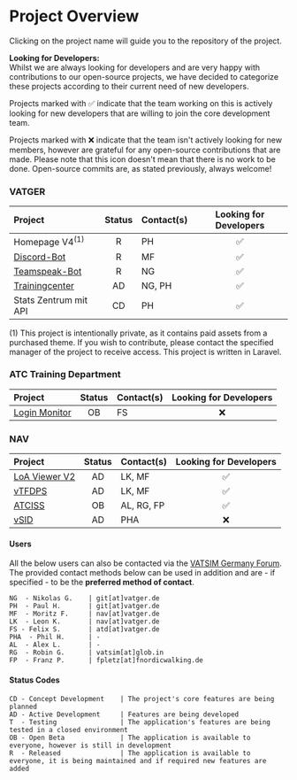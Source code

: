<!-- START LINKS (these can be referenced in the document) -->

[VSID]: https://github.com/vatger/vsid
[VTFDPS]: https://github.com/vtfdps
[TC]: https://github.com/vatger/trainingcenter
[ATCISS]: https://github.com/vatger/atciss
[LoA-Viewer]: https://github.com/vatger/loa-viewer
[LoginMonitor]: https://github.com/vatger/login-monitor
[DiscordBot]: https://github.com/vatger/discord-bot
[TsBot]: https://github.com/vatger/teamspeak-station-bot

<!-- END LINKS -->

# Project Overview

Clicking on the project name will guide you to the repository of the project.

**Looking for Developers:** <br/>
Whilst we are always looking for developers and are very happy with contributions to our open-source projects, we have
decided to categorize these projects according to their current need of new developers.

Projects marked with ✅ indicate
that the team working on this is actively looking for new developers that are willing to join the core development team.

Projects marked with ❌ indicate that the team isn't actively looking for new members, however are grateful for any open-source
contributions that are made. Please note that this icon doesn't mean that there is no work to be done. Open-source commits are, as stated previously, always welcome!

### VATGER

| Project                    | Status | Contact(s) | Looking for Developers |
| :------------------------- | :----: | :--------- | :--------------------: |
| Homepage V4<sup>(1) </sup> |   R    | PH         |           ✅           |
| [Discord-Bot][DiscordBot]  |   R    | MF         |           ✅           |
| [Teamspeak-Bot][TsBot]     |   R    | NG         |           ✅           |
| [Trainingcenter][TC]       |   AD   | NG, PH     |           ✅           |
| Stats Zentrum mit API      |   CD   | PH         |           ✅           |

(1) This project is intentionally private, as it contains paid assets from a purchased theme.
If you wish to contribute, please contact the specified manager of the project to receive access.
This project is written in Laravel.

### ATC Training Department

| Project                       | Status | Contact(s) | Looking for Developers |
| :---------------------------- | :----: | :--------- | :--------------------: |
| [Login Monitor][LoginMonitor] |   OB   | FS         |           ❌           |

### NAV

| Project                     | Status | Contact(s) | Looking for Developers |
| :-------------------------- | :----: | :--------- | :--------------------: |
| [LoA Viewer V2][LoA-Viewer] |   AD   | LK, MF     |           ✅           |
| [vTFDPS][VTFDPS]            |   AD   | LK, MF     |           ✅           |
| [ATCISS][ATCISS]            |   OB   | AL, RG, FP |           ✅           |
| [vSID][VSID]                |   AD   | PHA        |           ❌           |

<!-- ### Event

| Project      | Status | Contact(s) | Looking for Developers |
| :----------- | :----: | :--------- | :--------------------: | -->

#### Users

All the below users can also be contacted via the [VATSIM Germany Forum](https://board.vatsim-germany.org).
The provided contact methods below can be used in addition and are - if specified - to be the **preferred method of contact**.

```
NG  - Nikolas G.    | git[at]vatger.de
PH  - Paul H.       | git[at]vatger.de
MF  - Moritz F.     | nav[at]vatger.de
LK  - Leon K.       | nav[at]vatger.de
FS - Felix S.       | atd[at]vatger.de
PHA  - Phil H.      | -
AL  - Alex L.       | -
RG  - Robin G.      | vatsim[at]glob.in
FP  - Franz P.      | fpletz[at]fnordicwalking.de
```

#### Status Codes

```
CD - Concept Development    | The project's core features are being planned
AD - Active Development     | Features are being developed
T  - Testing                | The application's features are being tested in a closed environment
OB - Open Beta              | The application is available to everyone, however is still in development
R  - Released               | The application is available to everyone, it is being maintained and if required new features are added
```
